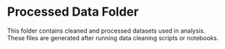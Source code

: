 # Processed Data Folder

This folder contains cleaned and processed datasets used in analysis.  
These files are generated after running data cleaning scripts or notebooks.
